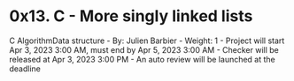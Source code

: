 # 0x13. C - More singly linked lists

C AlgorithmData structure
    - By: Julien Barbier
    - Weight: 1
    - Project will start Apr 3, 2023 3:00 AM, must end by Apr 5, 2023 3:00 AM
    - Checker will be released at Apr 3, 2023 3:00 PM
    - An auto review will be launched at the deadline